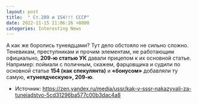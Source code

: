 ```yaml
---
layout: post
title:  " Ст.209 и 154!!! СССР"
date: 2022-11-15 21:06:26 +0800
categories: Interesting News
---
```





А как же боролись тунеядцами?
 Тут дело обстояло не сильно сложно. 
  Теневикам, преступникам и прочим 
элементам, не работающим официально, **209-ю статью УК** давали прицепом к их основной статье.
 Например: поймали с поличным, 
 скажем, фарцовщика и судили по 
основной статье **154 (как спекулянта)** и **«бонусом»** добавляли ту самую, **«тунеядческую», 209-ю**.

* Источник:
 <https://zen.yandex.ru/media/ussr/kak-v-sssr-nakazyvali-za-tuneiadstvo-5cd31296ba577c00b3dac4a8>

